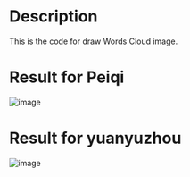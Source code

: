 # Description

This is the code for draw Words Cloud image.

# Result for Peiqi

 ![image](https://github.com/sgzqc/wechat/blob/main/20211228/result/result_peiqi.jpg)
 
# Result for yuanyuzhou

 ![image](https://github.com/sgzqc/wechat/blob/main/20211228/result/result_heart.jpg)

